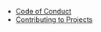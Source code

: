 - [Code of Conduct](/pages/code-of-conduct.md)
- [Contributing to Projects](/pages/contributing.md)
